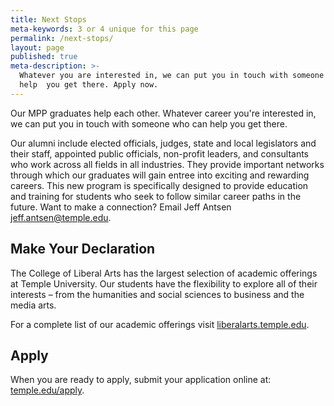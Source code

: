 ```yaml
---
title: Next Stops
meta-keywords: 3 or 4 unique for this page
permalink: /next-stops/
layout: page
published: true
meta-description: >-
  Whatever you are interested in, we can put you in touch with someone who can
  help  you get there. Apply now.
---
```

Our MPP graduates help each other. Whatever career you're interested in, we can put you in touch with someone who can help you get there. 

Our alumni include elected officials, judges, state and local legislators and their staff, appointed public officials, non-profit leaders, and consultants who work across all fields in all industries. They provide important networks through which our graduates will gain entree into exciting and rewarding careers. This new program is specifically designed to provide education and training for students who seek to follow similar career paths in the future. Want to make a connection? Email Jeff Antsen [jeff.antsen@temple.edu](mailto:jeff.antsen@temple.edu).

## Make Your Declaration

The College of Liberal Arts has the largest selection of academic offerings at Temple University. Our students have the flexibility to explore all of their interests – from the humanities and social sciences to business and the media arts.

For a complete list of our academic offerings visit [liberalarts.temple.edu](http://liberalarts.temple.edu).

## Apply

When you are ready to apply, submit your application online at: [temple.edu/apply](http://www.temple.edu/apply/common/appcheck.asp).
